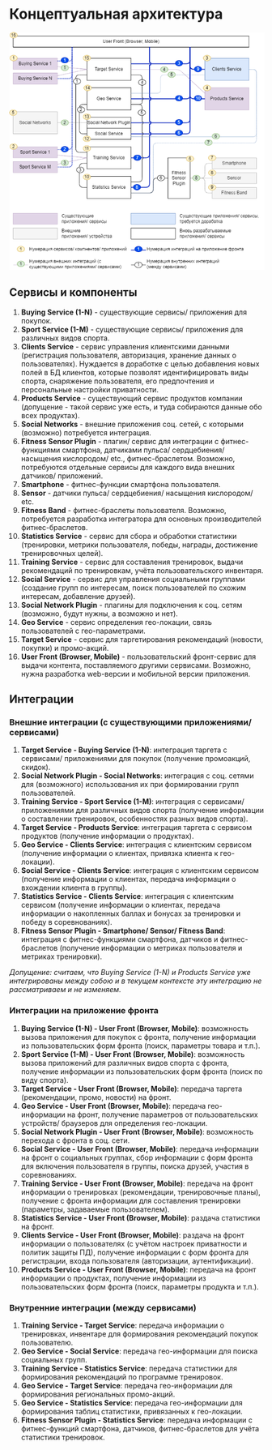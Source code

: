 # Концептуальная архитектура #

![Концептуальная архитектура приложений/ сервисов](Conceptual-Arch-3.png)
## Сервисы и компоненты ##
1. <b>Buying Service (1-N)</b> - существующие сервисы/ приложения для покупок.
2. <b>Sport Service (1-M)</b> - существующие сервисы/ приложения для различных видов спорта.
3. <b>Clients Service</b> - сервис управления клиентскими данными (регистрация пользователя, авторизация, хранение данных о пользователях). Нуждается в доработке с целью добавления новых полей в БД клиентов, которые позволят идентифицировать виды спорта, снаряжение пользователя, его предпочтения и персональные настройки приватности.
4. <b>Products Service</b> - существующий сервис продуктов компании (допущение - такой сервис уже есть, и туда собираются данные обо всех продуктах).
5. <b>Social Networks</b> - внешние приложения соц. сетей, с которыми (возможно) потребуется интеграция.
6. <b>Fitness Sensor Plugin</b> - плагин/ сервис для интеграции с фитнес-функциями смартфона, датчиками пульса/ сердцебиения/ насыщения кислородом/ etc., фитнес-браслетом. Возможно, потребуются отдельные сервисы для каждого вида внешних датчиков/ приложений. 
7. <b>Smartphone</b> - фитнес-функции смартфона пользователя.
8. <b>Sensor</b> - датчики пульса/ сердцебиения/ насыщения кислородом/ etc.
9. <b>Fitness Band</b> - фитнес-браслеты пользователя. Возможно, потребуется разработка интегратора для основных производителей фитнес-браслетов.
10. <b>Statistics Service</b> - сервис для сбора и обработки статистики (тренировки, метрики пользователя, победы, награды, достижение тренировочных целей). 
11. <b>Training Service</b> - сервис для составления тренировок, выдачи рекомендаций по тренировкам, учёта пользовательского инвентаря.
12. <b>Social Service</b> - сервис для управления социальными группами (создание групп по интересам, поиск пользователей по схожим интересам, добавление друзей).
13. <b>Social Network Plugin</b> - плагины для подключения к соц. сетям (возможно, будут нужны, а возможно и нет).
14. <b>Geo Service</b> - сервис определения гео-локации, связь пользователей с гео-параметрами.
15. <b>Target Service</b> - сервис для таргетирования рекомендаций (новости, покупки) и промо-акций.
16. <b>User Front (Browser, Mobile)</b> - пользовательский фронт-сервис для выдачи контента, поставляемого другими сервисами. Возможно, нужна разработка web-версии и мобильной версии приложения.

## Интеграции ##
### Внешние интеграции (с существующими приложениями/ сервисами) ###
1. <b>Target Service - Buying Service (1-N)</b>: интеграция таргета с сервисами/ приложениями для покупок (получение промоакций, скидок).
2. <b>Social Network Plugin - Social Networks</b>: интеграция с соц. сетями для (возможного) использования их при формировании групп пользователей.
3. <b>Training Service - Sport Service (1-M)</b>: интеграция с сервисами/ приложениями для различных видов спорта (получение информации о составлении тренировок, особенностях разных видов спорта).
4. <b>Target Service - Products Service</b>: интеграция таргета с сервисом продуктов (получение информации о продуктах).
5. <b>Geo Service - Clients Service</b>: интеграция с клиентским сервисом (получение информации о клиентах, привязка клиента к гео-локации).
6. <b>Social Service - Clients Service</b>: интеграция с клиентским сервисом (получение информации о клиентах, передача информации о вхождении клиента в группы).
7. <b>Statistics Service - Clients Service</b>: интеграция с клиентским сервисом (получение информации о клиентах, передача информации о накопленных баллах и бонусах за тренировки и победу в соревнованиях).
8. <b>Fitness Sensor Plugin - Smartphone/ Sensor/ Fitness Band</b>: интеграция с фитнес-функциями смартфона, датчиков и фитнес-браслетов (получение информации о метриках пользователя и метриках тренировки).

<i>Допущение: считаем, что Buying Service (1-N) и Products Service уже интегрированы между собою и в текущем контексте эту интеграцию не рассматриваем и не изменяем.</i>

### Интеграции на приложение фронта ###
1. <b>Buying Service (1-N) - User Front (Browser, Mobile)</b>: возможность вызова приложения для покупок с фронта, получение информации из пользовательских форм фронта (поиск, параметры товара и т.п.).
2. <b>Sport Service (1-M) - User Front (Browser, Mobile)</b>: возможность вызова приложений для различных видов спорта с фронта, получение информации из пользовательских форм фронта (поиск по виду спорта).
3. <b>Target Service - User Front (Browser, Mobile)</b>: передача таргета (рекомендации, промо, новости) на фронт.
4. <b>Geo Service - User Front (Browser, Mobile)</b>: передача гео-информации на фронт, получение параметров от пользовательских устройств/ браузеров для определения гео-локации.
5. <b>Social Network Plugin - User Front (Browser, Mobile)</b>: возможность перехода с фронта в соц. сети.
6. <b>Social Service - User Front (Browser, Mobile)</b>: передача информации на фронт о социальных группах, сбор информации с форм фронта для включения пользователя в группы, поиска друзей, участия в соревнованиях.
7. <b>Training Service - User Front (Browser, Mobile)</b>: передача на фронт информации о тренировках (рекомендации, тренировочные планы), получение с фронта информации для составления тренировки (параметры, задаваемые пользователем).
8. <b>Statistics Service - User Front (Browser, Mobile)</b>: раздача статистики на фронт.
9. <b>Clients Service - User Front (Browser, Mobile)</b>: раздача на фронт информации о пользователях (с учётом настроек приватности и политик защиты ПД), получение информации с форм фронта для регистрации, входа пользователя (авторизации, аутентификации).
10. <b>Products Service - User Front (Browser, Mobile)</b>: передача на фронт информации о продуктах, получение информации из пользовательских форм фронта (поиск, параметры продукта и т.п.).

### Внутренние интеграции (между сервисами) ###
1. <b>Training Service - Target Service</b>: передача информации о тренировках, инвентаре для формирования рекомендаций покупок пользователю.
2. <b>Geo Service - Social Service</b>: передача гео-информации для поиска социальных групп.
3. <b>Training Service - Statistics Service</b>: передача статистики для формирования рекомендаций по программе тренировок.
4. <b>Geo Service - Target Service</b>: передача гео-информации для формирования региональных промо-акций.
5. <b>Geo Service - Statistics Service</b>: передача гео-информации для формирования таблиц статистики, привязанных к гео-локации.
6. <b>Fitness Sensor Plugin - Statistics Service</b>: передача информации с фитнес-функций смартфона, датчиков, фитнес-браслетов для учёта статистики тренировок.
